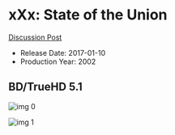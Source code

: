 # xXx: State of the Union

[Discussion Post](https://www.avsforum.com/threads/bass-eq-for-filtered-movies.2995212/post-58239852)

* Release Date: 2017-01-10
* Production Year: 2002

## BD/TrueHD 5.1

![img 0](https://i.imgur.com/FTU9xGq.jpg)

![img 1](https://i.imgur.com/2sOnHki.jpg)


